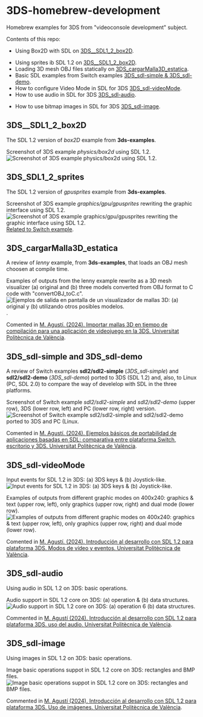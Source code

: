 <!--
Sintaxis README
https://docs.github.com/es/get-started/writing-on-github/getting-started-with-writing-and-formatting-on-github/basic-writing-and-formatting-syntax#hiding-content-with-comments

Tokens
https://docs.github.com/es/authentication/keeping-your-account-and-data-secure/managing-your-personal-access-tokens
-->
# 3DS-homebrew-development
Homebrew examples for 3DS from "videoconsole development" subject.

Contents of this repo:
- Using Box2D with SDL on [3DS__SDL1_2_box2D](https://github.com/magusti/3DS-homebrew-development#3ds__sdl1_2_box2d).
* Using sprites ib SDL 1.2 on [3DS__SDL1_2_box2D](https://github.com/magusti/3DS-homebrew-development#3ds_sdl1_2_sprites).
* Loading 3D mesh OBJ files statically on [3DS_cargarMalla3D_estatica](https://github.com/magusti/3DS-homebrew-development#3ds_cargarmalla3d_estatica).
* Basic SDL examples from Switch examples [3DS_sdl-simple & 3DS_sdl-demo](https://github.com/magusti/3DS-homebrew-development#ejemplos-b%C3%A1sicos-de-portabilidad-de-aplicaciones-basadas-en-sdl-comparativa-entre-plataforma-switch-escritorio-y-3ds).
* How to configure Video Mode in SDL for 3DS [3DS_sdl-videoMode](https://github.com/magusti/3DS-homebrew-development/tree/main#3ds_sdl-videomode).
* How to use audio in SDL for 3DS [3DS_sdl-audio](https://github.com/magusti/3DS-homebrew-development/tree/main#3ds_sdl-audio).
+ How to use bitmap images in SDL for 3DS [3DS_sdl-image](https://github.com/magusti/3DS-homebrew-development/tree/main#3ds_sdl-image).



## 3DS__SDL1_2_box2D
The SDL 1.2 version of *box2D* example from **3ds-examples**.

Screenshot of 3DS example *physics/box2d* using SDL 1.2.
![Screenshot of 3DS example *physics/box2d* using SDL 1.2.](Screenshot_3DS_SDL1_2_box2D_fig.png)

## 3DS_SDL1_2_sprites
The SDL 1.2 version of *gpusprites* example from **3ds-examples**.

Screenshot of 3DS example *graphics/gpu/gpusprites* rewriting the graphic interface using SDL 1.2.
![Screenshot of 3DS example *graphics/gpu/gpusprites* rewriting the graphic interface using SDL 1.2.](Screenshot_3DS_SDL1_2_sprites_fig.png)
[Related to Switch example](https://github.com/magusti/Switch-homebrew-development?tab=readme-ov-file#switch__sdl2_0_sprites).


## 3DS_cargarMalla3D_estatica
A review of *lenny* example, from **3ds-examples**, that loads an OBJ mesh choosen at compile time.

Examples of outputs from the lenny example rewrite as a 3D mesh visualizer (a) original and (b) three models converted from OBJ format to C code with "convertOBJ_toC.c".
![Ejemplos de salida en pantalla de un visualizador de mallas 3D: (a) original y (b) utilizando otros posibles modelos.](cargarMalle3D_estatica_fig1.png).

Comented in [M. Agustí. (2024). Importar mallas 3D en tiempo de compilación para una aplicación de videojuego en la 3DS. Universitat Politècnica de València](http://hdl.handle.net/10251/205403).


## 3DS_sdl-simple and 3DS_sdl-demo
A review of Switch examples **sdl2/sdl2-simple** (*3DS_sdl-simple*) and **sdl2/sdl2-demo** (*3DS_sdl-demo*) ported to 3DS (SDL 1.2) and, also, to Linux (PC, SDL 2.0) to compare the way of develelop with SDL in the three platforms.

Screenshot of Switch example *sdl2/sdl2-simple* and *sdl2/sdl2-demo* (upper row), 3DS (lower row, left)  and PC (lower row, right) version.
![Screenshot of Switch example sdl2/sdl2-simple and sdl2/sdl2-demo ported to 3DS and PC (Linux.](Screenshot_SDL_simple_demo_fig.png)

Comented in [M. Agustí. (2024). Ejemplos básicos de portabilidad de aplicaciones basadas en SDL: comparativa entre plataforma Switch, escritorio y 3DS. Universitat Politècnica de València](http://hdl.handle.net/10251/204900).



## 3DS_sdl-videoMode
Input events for SDL 1.2 in 3DS: (a) 3DS keys & (b) Joystick-like.
![Input events for SDL 1.2 in 3DS: (a) 3DS keys & (b) Joystick-like.](Screenshot_3DS_event.png)

Examples of outputs from different graphic modes on 400x240: graphics & text (upper row, left), only graphics (upper row, right) and dual mode (lower row).
![Examples of outputs from different graphic modes on 400x240: graphics & text (upper row, left), only graphics (upper row, right) and dual mode (lower row).](Screenshot_3DS_videoModes.png.png)

Comented in [M. Agustí. (2024). Introducción al desarrollo con SDL 1.2 para plataforma 3DS. Modos de vídeo y eventos. Universitat Politècnica de València](http://hdl.handle.net/10251/205439).


## 3DS_sdl-audio
Using audio in SDL 1.2 on 3DS: basic operations.

Audio support in SDL 1.2 core on 3DS: (a) operation & (b) data structures.
![Audio support in SDL 1.2 core on 3DS: (a) operation 6 (b) data structures.](Screenshot_sdl1_2_audioBasic.png)

Commented in [M. Agustí (2024). Introducción al desarrollo con SDL 1.2 para plataforma 3DS. uso del audio. Universitat Politècnica de València](http://hdl.handle.net/10251/205231).

## 3DS_sdl-image
Using images in SDL 1.2 on 3DS: basic operations.

Image basic operations suppot in SDL 1.2 core on 3DS: rectangles and BMP files.
![Image basic operations suppot in SDL 1.2 core on 3DS: rectangles and BMP files.](Screenshot_sdl_imageBasic.png)

Commented in [M. Agustí (2024). Introducción al desarrollo con SDL 1.2 para plataforma 3DS. Uso de imágenes. Universitat Politècnica de València](http://hdl.handle.net/10251/205415).


